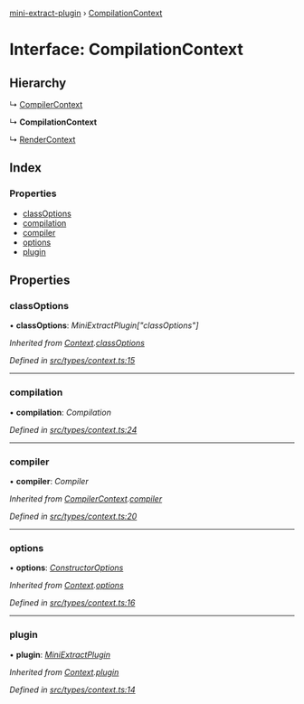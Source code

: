 [mini-extract-plugin](../README.md) › [CompilationContext](compilationcontext.md)

# Interface: CompilationContext

## Hierarchy

  ↳ [CompilerContext](compilercontext.md)

  ↳ **CompilationContext**

  ↳ [RenderContext](rendercontext.md)

## Index

### Properties

* [classOptions](compilationcontext.md#classoptions)
* [compilation](compilationcontext.md#compilation)
* [compiler](compilationcontext.md#compiler)
* [options](compilationcontext.md#options)
* [plugin](compilationcontext.md#plugin)

## Properties

###  classOptions

• **classOptions**: *MiniExtractPlugin["classOptions"]*

*Inherited from [Context](context.md).[classOptions](context.md#classoptions)*

*Defined in [src/types/context.ts:15](https://github.com/JuroOravec/mini-extract-plugin/blob/63bec1c/src/types/context.ts#L15)*

___

###  compilation

• **compilation**: *Compilation*

*Defined in [src/types/context.ts:24](https://github.com/JuroOravec/mini-extract-plugin/blob/63bec1c/src/types/context.ts#L24)*

___

###  compiler

• **compiler**: *Compiler*

*Inherited from [CompilerContext](compilercontext.md).[compiler](compilercontext.md#compiler)*

*Defined in [src/types/context.ts:20](https://github.com/JuroOravec/mini-extract-plugin/blob/63bec1c/src/types/context.ts#L20)*

___

###  options

• **options**: *[ConstructorOptions](../README.md#constructoroptions)*

*Inherited from [Context](context.md).[options](context.md#options)*

*Defined in [src/types/context.ts:16](https://github.com/JuroOravec/mini-extract-plugin/blob/63bec1c/src/types/context.ts#L16)*

___

###  plugin

• **plugin**: *[MiniExtractPlugin](miniextractplugin.md)*

*Inherited from [Context](context.md).[plugin](context.md#plugin)*

*Defined in [src/types/context.ts:14](https://github.com/JuroOravec/mini-extract-plugin/blob/63bec1c/src/types/context.ts#L14)*
